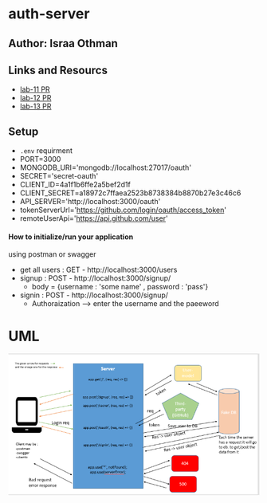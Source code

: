 # auth-server


## Author: Israa Othman 

## Links and Resourcs 
  -  [lab-11 PR](https://github.com/401-advanced-javascript-israaOthman/auth-server/pull/1)  
  -  [lab-12 PR](https://github.com/401-advanced-javascript-israaOthman/auth-server/pull/4)  
  -  [lab-13 PR](https://github.com/401-advanced-javascript-israaOthman/auth-server/pull/3)  



  ## Setup 
   - `.env` requirment 
   - PORT=3000
   - MONGODB_URI='mongodb://localhost:27017/oauth'
   - SECRET='secret-oauth'
   - CLIENT_ID=4a1f1b6ffe2a5bef2d1f
   - CLIENT_SECRET=a18972c7ffaea2523b8738384b8870b27e3c46c6
   - API_SERVER='http://localhost:3000/oauth'
   - tokenServerUrl='https://github.com/login/oauth/access_token'
   - remoteUserApi='https://api.github.com/user'

  #### How to initialize/run your application  
  using postman or swagger  
- get all users : GET - http://localhost:3000/users
-  signup : POST -  http://localhost:3000/signup/
    + body = {username : 'some name' , password : 'pass'}
-  signin : POST -  http://localhost:3000/signup/
    + Authoraization --> enter the username and the paeeword 
   

  # UML 
   ![uml](./assets/oauthUML2.PNG) 

